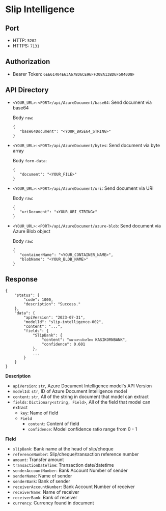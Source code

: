 # Slip Intelligence

## Port

- HTTP: `5202`
- HTTPS: `7131`

## Authorization

- Bearer Token: `6EE61404E63A678D6CE96FF308A13BD6F5040D8F`

## API Directory

- `<YOUR_URL>:<PORT>/api/AzureDocument/base64`: Send document via base64

  Body `raw`:

  ```
  {
     "base64Document": "<YOUR_BASE64_STRING>"
  }
  ```

- `<YOUR_URL>:<PORT>/api/AzureDocument/bytes`: Send document via byte array

  Body `form-data`:

  ```
  {
     "document": "<YOUR_FILE>"
  }
  ```

- `<YOUR_URL>:<PORT>/api/AzureDocument/uri`: Send document via URI

  Body `raw`:

  ```
  {
     "uriDocument": "<YOUR_URI_STRING>"
  }
  ```

- `<YOUR_URL>:<PORT>/api/AzureDocument/azure-blob`: Send document via Azure Blob object

  Body `raw`:

  ```
  {
     "containerName": "<YOUR_CONTAINER_NAME>",
     "blobName": "<YOUR_BLOB_NAME>"
  }
  ```

## Response

```
{
    "status": {
        "code": 1000,
        "description": "Success."
    },
    "data": {
        "apiVersion": "2023-07-31",
        "modelId": "slip-intelligence-002",
        "content": "...",
        "fields": {
            "SlipBank": {
                "content": "ธนาคารกสิกรไทย KASIKORNBANK",
                "confidence": 0.601
            },
            ...
        }
    }
}
```

**Description**

- `apiVersion`: `str`, Azure Document Intelligence model's API Version
- `modelId`: `str`, ID of Azure Document Intelligence model
- `content`: `str`, All of the string in document that model can extract
- `fields`: `Dictionary<string, Field>`, All of the field that model can extract
  - `key`: Name of field
  - `Field`
    - `content`: Content of field
    - `confidence`: Model confidence ratio range from 0 - 1

**Field**

- `slipBank`: Bank name at the head of slip/cheque
- `referenceNumber`: Slip/cheque/transaction reference number
- `amount`: Transfer amount
- `transactionDateTime`: Transaction date/datetime
- `senderAccountNumber`: Bank Account Number of sender
- `senderName`: Name of sender
- `senderBank`: Bank of sender
- `receiverAccountNumber`: Bank Account Number of receiver
- `receiverName`: Name of receiver
- `receiverBank`: Bank of receiver
- `currency`: Currency found in document
